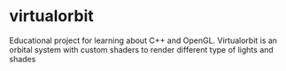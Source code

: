 # virtualorbit
Educational project for learning about C++ and OpenGL. Virtualorbit is an orbital system with custom shaders to render different type of lights and shades
